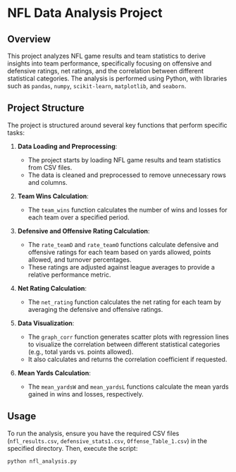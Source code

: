 # NFL Data Analysis Project

## Overview
This project analyzes NFL game results and team statistics to derive insights into team performance, specifically focusing on offensive and defensive ratings, net ratings, and the correlation between different statistical categories. The analysis is performed using Python, with libraries such as `pandas`, `numpy`, `scikit-learn`, `matplotlib`, and `seaborn`.

## Project Structure
The project is structured around several key functions that perform specific tasks:

1. **Data Loading and Preprocessing**:
   - The project starts by loading NFL game results and team statistics from CSV files.
   - The data is cleaned and preprocessed to remove unnecessary rows and columns.

2. **Team Wins Calculation**:
   - The `team_wins` function calculates the number of wins and losses for each team over a specified period.

3. **Defensive and Offensive Rating Calculation**:
   - The `rate_teamD` and `rate_teamO` functions calculate defensive and offensive ratings for each team based on yards allowed, points allowed, and turnover percentages.
   - These ratings are adjusted against league averages to provide a relative performance metric.

4. **Net Rating Calculation**:
   - The `net_rating` function calculates the net rating for each team by averaging the defensive and offensive ratings.

5. **Data Visualization**:
   - The `graph_corr` function generates scatter plots with regression lines to visualize the correlation between different statistical categories (e.g., total yards vs. points allowed).
   - It also calculates and returns the correlation coefficient if requested.

6. **Mean Yards Calculation**:
   - The `mean_yardsW` and `mean_yardsL` functions calculate the mean yards gained in wins and losses, respectively.

## Usage
To run the analysis, ensure you have the required CSV files (`nfl_results.csv`, `defensive_stats1.csv`, `Offense_Table_1.csv`) in the specified directory. Then, execute the script:

```bash
python nfl_analysis.py
